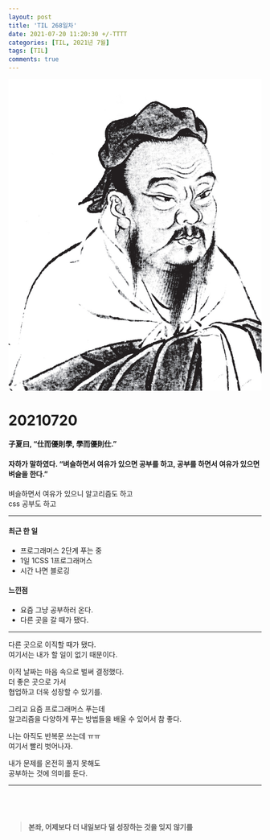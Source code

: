 ```yaml
---
layout: post
title: 'TIL 268일차'
date: 2021-07-20 11:20:30 +/-TTTT
categories: [TIL, 2021년 7월]
tags: [TIL]
comments: true
---
```


![image](/assets/img/sample/avatar.jpg)

# **20210720**

#### **子夏曰, “仕而優則學, 學而優則仕.”**

#### **자하가 말하였다. “벼슬하면서 여유가 있으면 공부를 하고, 공부를 하면서 여유가 있으면 벼슬을 한다.”**

벼슬하면서 여유가 있으니 알고리즘도 하고  
css 공부도 하고

---

#### **최근 한 일**

- 프로그래머스 2단계 푸는 중
- 1일 1CSS 1프로그래머스
- 시간 나면 블로깅

#### **느낀점**

- 요즘 그냥 공부하러 온다.
- 다른 곳을 갈 때가 됐다.

---

다른 곳으로 이직할 때가 됐다.  
여기서는 내가 할 일이 없기 때문이다.

이직 날짜는 마음 속으로 벌써 결정했다.  
더 좋은 곳으로 가서  
협업하고 더욱 성장할 수 있기를.

그리고 요즘 프로그래머스 푸는데  
알고리즘을 다양하게 푸는 방법들을 배울 수 있어서 참 좋다.

나는 아직도 반복문 쓰는데 ㅠㅠ  
여기서 빨리 벗어나자.

내가 문제를 온전히 풀지 못해도  
공부하는 것에 의미를 둔다.

---

## <br>

> **본좌, 어제보다 더 내일보다 덜 성장하는 것을 잊지 않기를**
